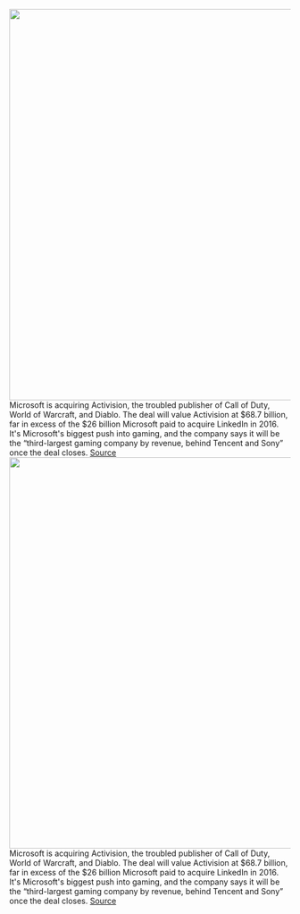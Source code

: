 <img src='https://cdn.vox-cdn.com/thumbor/1c197kV9QmPCf31WHNhLg5YUyTc=/0x0:1320x880/1200x800/filters:focal(555x335:765x545)/cdn.vox-cdn.com/uploads/chorus_image/image/70402798/activisionmicrosoft.5.jpg' width='700px' /><br/>
Microsoft is acquiring Activision, the troubled publisher of Call of Duty, World of Warcraft, and Diablo. The deal will value Activision at $68.7 billion, far in excess of the $26 billion Microsoft paid to acquire LinkedIn in 2016. It's Microsoft's biggest push into gaming, and the company says it will be the “third-largest gaming company by revenue, behind Tencent and Sony” once the deal closes.
<a href='https://www.theverge.com/2022/1/18/22889258/microsoft-activision-blizzard-xbox-acquisition-call-of-duty-overwatch'> Source <a/><img src='https://cdn.vox-cdn.com/thumbor/1c197kV9QmPCf31WHNhLg5YUyTc=/0x0:1320x880/1200x800/filters:focal(555x335:765x545)/cdn.vox-cdn.com/uploads/chorus_image/image/70402798/activisionmicrosoft.5.jpg' width='700px' /><br/>
Microsoft is acquiring Activision, the troubled publisher of Call of Duty, World of Warcraft, and Diablo. The deal will value Activision at $68.7 billion, far in excess of the $26 billion Microsoft paid to acquire LinkedIn in 2016. It's Microsoft's biggest push into gaming, and the company says it will be the “third-largest gaming company by revenue, behind Tencent and Sony” once the deal closes.
<a href='https://www.theverge.com/2022/1/18/22889258/microsoft-activision-blizzard-xbox-acquisition-call-of-duty-overwatch'> Source <a/>